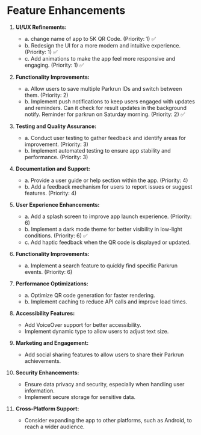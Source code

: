 # Feature Enhancements

1. **UI/UX Refinements:**
   - a. change name of app to 5K QR Code. (Priority: 1) ✅
   - b. Redesign the UI for a more modern and intuitive experience. (Priority: 1) ✅
   - c. Add animations to make the app feel more responsive and engaging. (Priority: 1) ✅

2. **Functionality Improvements:**
   - a. Allow users to save multiple Parkrun IDs and switch between them. (Priority: 2)
   - b. Implement push notifications to keep users engaged with updates and reminders. Can it check for result updates in the background notify. Reminder for parkrun on Saturday morning. (Priority: 2) ✅

3. **Testing and Quality Assurance:**
   - a. Conduct user testing to gather feedback and identify areas for improvement. (Priority: 3)
   - b. Implement automated testing to ensure app stability and performance. (Priority: 3)

4. **Documentation and Support:**
   - a. Provide a user guide or help section within the app. (Priority: 4)
   - b. Add a feedback mechanism for users to report issues or suggest features. (Priority: 4)

5. **User Experience Enhancements:**
   - a. Add a splash screen to improve app launch experience. (Priority: 6)
   - b. Implement a dark mode theme for better visibility in low-light conditions. (Priority: 6) ✅
   - c. Add haptic feedback when the QR code is displayed or updated.

6. **Functionality Improvements:**
   - a. Implement a search feature to quickly find specific Parkrun events. (Priority: 6)

7. **Performance Optimizations:**
   - a. Optimize QR code generation for faster rendering.
   - b. Implement caching to reduce API calls and improve load times.

8. **Accessibility Features:**
   - Add VoiceOver support for better accessibility.
   - Implement dynamic type to allow users to adjust text size.

9. **Marketing and Engagement:**
   - Add social sharing features to allow users to share their Parkrun achievements.

10. **Security Enhancements:**
    - Ensure data privacy and security, especially when handling user information.
    - Implement secure storage for sensitive data.

11. **Cross-Platform Support:**
    - Consider expanding the app to other platforms, such as Android, to reach a wider audience. 
